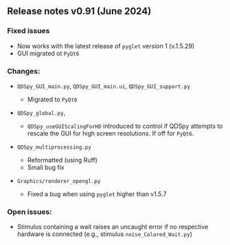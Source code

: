 ## Release notes v0.91 (June 2024)

### Fixed issues
- Now works with the latest release of `pyglet` version 1 (v.1.5.29)
- GUI migrated ot `PyQt6`

### Changes:
  - `QDSpy_GUI_main.py`, `QDSpy_GUI_main.ui`, `QDSpy_GUI_support.py`
    - Migrated to `PyQt6`

  - `QDSpy_global.py`, 
    - `QDSpy_useGUIScalingForHD` introduced to control if QDSpy attempts to rescale the GUI for high screen resolutions. If off for `PyQt6`. 
    
  - `QDSpy_multiprocessing.py`
    - Reformatted (using Ruff)
    - Small bug fix

  - `Graphics/renderer_opengl.py`
     - Fixed a bug when using `pyglet` higher than v1.5.7

### Open issues:
  - Stimulus containing a wait raises an uncaught error if no respective hardware is connected (e.g., stimulus `noise_Colored_Wait.py`)


